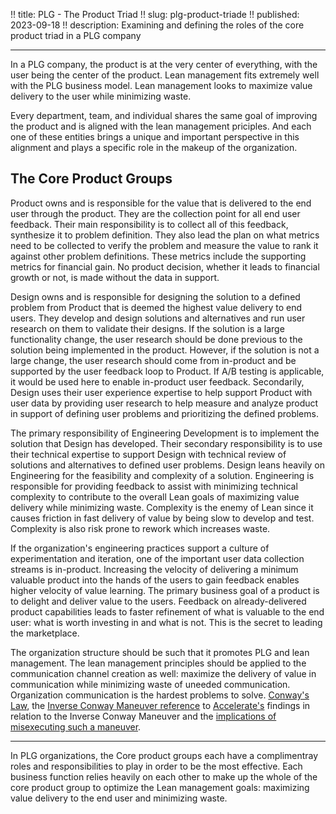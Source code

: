 !! title: PLG - The Product Triad
!! slug: plg-product-triade
!! published: 2023-09-18
!! description: Examining and defining the roles of the core product triad in a PLG company

---

In a PLG company, the product is at the very center of everything, with the user being the center of the product. Lean
management fits extremely well with the PLG business model. Lean management looks to maximize value delivery to the user
while minimizing waste.

Every department, team, and individual shares the same goal of improving the product and is aligned with the lean
management priciples. And each one of these entities brings a unique and important perspective in this alignment and
plays a specific role in the makeup of the organization.


## The Core Product Groups

Product owns and is responsible for the value that is delivered to the end user through the product. They are the
collection point for all end user feedback. Their main responsibility is to collect all of this feedback, synthesize it
to problem definition. They also lead the plan on what metrics need to be collected to verify the problem and measure the
value to rank it against other problem definitions. These metrics include the supporting metrics for financial gain. No
product decision, whether it leads to financial growth or not, is made without the data in support.


Design owns and is responsible for designing the solution to a defined problem from Product that is deemed the highest
value delivery to end users. They develop and design solutions and alternatives and run user research on them to
validate their designs. If the solution is a large functionality change, the user research should be done previous to
the solution being implemented in the product. However, if the solution is not a large change, the user research should
come from in-product and be supported by the user feedback loop to Product. If A/B testing is applicable, it would be
used here to enable in-product user feedback. Secondarily, Design uses their user experience expertise to help support
Product with user data by providing user research to help measure and analyze product in support of defining user
problems and prioritizing the defined problems. 

The primary responsibility of Engineering Development is to implement the solution that Design has developed. Their
secondary responsibility is to use their technical expertise to support Design with technical review of solutions and
alternatives to defined user problems. Design leans heavily on Engineering for the feasibility and complexity of a
solution. Engineering is responsible for providing feedback to assist with minimizing technical complexity to contribute
to the overall Lean goals of maximizing value delivery while minimizing waste. Complexity is the enemy of Lean since it
causes friction in fast delivery of value by being slow to develop and test. Complexity is also risk prone to rework
which increases waste. 

If the organization's engineering practices support a culture of experimentation and iteration, one of the important
user data collection streams is in-product. Increasing the velocity of delivering a minimum valuable product into the
hands of the users to gain feedback enables higher velocity of value learning. The primary business goal of a product is
to delight and deliver value to the users. Feedback on already-delivered product capabilities leads to faster refinement
of what is valuable to the end user: what is worth investing in and what is not. This is the secret to leading the
marketplace.

The organization structure should be such that it promotes PLG and lean management. The lean management principles
should be applied to the communication channel creation as well: maximize the delivery of value in communication while
minimizing waste of uneeded communication. Organization communication is the hardest problems to solve. 
[Conway's Law](https://www.melconway.com/Home/Committees_Paper.html), the 
[Inverse Conway Maneuver reference](https://yoan-thirion.gitbook.io/knowledge-base/xtrem-reading/resources/book-notes/team-topologies#conways-law) 
to [Accelerate's](https://www.oreilly.com/library/view/accelerate/9781457191435/) findings in relation to the Inverse
Conway Maneuver and the [implications of misexecuting such a maneuver](https://medium.com/@Cyrdup/icm-1-say-no-to-the-inverse-conway-maneuver-6672ba2373cb).


---

In PLG organizations, the Core product groups each have a complimentray roles and responsibilities to play in order to
be the most effective. Each business function relies heavily on each other to make up the whole of the core product 
group to optimize the Lean management goals: maximizing value delivery to the end user and minimizing waste.
